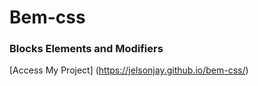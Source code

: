 # Bem-css

### Blocks Elements and Modifiers

[Access My Project] (https://jelsonjay.github.io/bem-css/)

